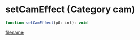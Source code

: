 # setCamEffect (Category cam)

```js
function setCamEffect(p0: int): void
```

[filename](setCamEffect_m.md ':include')